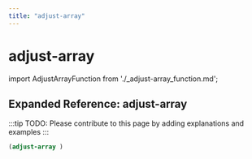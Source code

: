 ```yaml
---
title: "adjust-array"
---
```


# adjust-array

import AdjustArrayFunction from './_adjust-array_function.md';

<AdjustArrayFunction />

## Expanded Reference: adjust-array

:::tip
TODO: Please contribute to this page by adding explanations and examples
:::

```lisp
(adjust-array )
```
